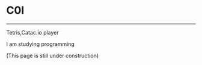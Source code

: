 # C0I
----------------
Tetris,Catac.io player

I am studying programming

(This page is still under construction)
